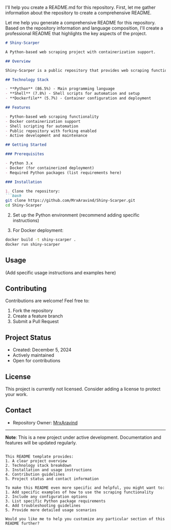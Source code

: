 I'll help you create a README.md for this repository. First, let me gather information about the repository to create a comprehensive README.

Let me help you generate a comprehensive README for this repository. Based on the repository information and language composition, I'll create a professional README that highlights the key aspects of the project.

```markdown
# Shiny-Scarper

A Python-based web scraping project with containerization support.

## Overview

Shiny-Scarper is a public repository that provides web scraping functionality, built primarily with Python and containerized using Docker. The project aims to offer a robust and efficient solution for data extraction needs.

## Technology Stack

- **Python** (86.5%) - Main programming language
- **Shell** (7.8%) - Shell scripts for automation and setup
- **Dockerfile** (5.7%) - Container configuration and deployment

## Features

- Python-based web scraping functionality
- Docker containerization support
- Shell scripting for automation
- Public repository with forking enabled
- Active development and maintenance

## Getting Started

### Prerequisites

- Python 3.x
- Docker (for containerized deployment)
- Required Python packages (list requirements here)

### Installation

1. Clone the repository:
```bash
git clone https://github.com/MrxAravind/Shiny-Scarper.git
cd Shiny-Scarper
```

2. Set up the Python environment (recommend adding specific instructions)

3. For Docker deployment:
```bash
docker build -t shiny-scarper .
docker run shiny-scarper
```

## Usage

(Add specific usage instructions and examples here)

## Contributing

Contributions are welcome! Feel free to:
1. Fork the repository
2. Create a feature branch
3. Submit a Pull Request

## Project Status

- Created: December 5, 2024
- Actively maintained
- Open for contributions

## License

This project is currently not licensed. Consider adding a license to protect your work.

## Contact

- Repository Owner: [MrxAravind](https://github.com/MrxAravind)

---

**Note**: This is a new project under active development. Documentation and features will be updated regularly.
```

This README template provides:
1. A clear project overview
2. Technology stack breakdown
3. Installation and usage instructions
4. Contribution guidelines
5. Project status and contact information

To make this README even more specific and helpful, you might want to:
1. Add specific examples of how to use the scraping functionality
2. Include any configuration options
3. List specific Python package requirements
4. Add troubleshooting guidelines
5. Provide more detailed usage scenarios

Would you like me to help you customize any particular section of this README further?
